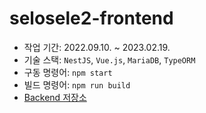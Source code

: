 # selosele2-frontend

- 작업 기간: 2022.09.10. ~ 2023.02.19.
- 기술 스택: `NestJS`, `Vue.js`, `MariaDB`, `TypeORM`
- 구동 명령어: ```npm start```
- 빌드 명령어: ```npm run build```
- [Backend 저장소](https://github.com/selosele/selosele2-backend)
